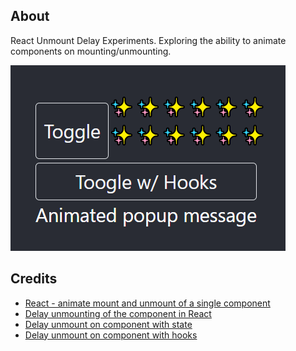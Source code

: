 ## About

React Unmount Delay Experiments. Exploring the ability to animate components on mounting/unmounting.

![](src/assets/previews/2021-03-13_2-07-43.png)

## Credits

* [React - animate mount and unmount of a single component](https://stackoverflow.com/questions/40064249/react-animate-mount-and-unmount-of-a-single-component)
* [Delay unmounting of the component in React](https://medium.com/@tomaszferens/delay-unmounting-of-the-component-in-react-8d6f6e73cdc)
* [Delay unmount on component with state](https://codesandbox.io/s/1rx7m8px3q?file=/index.js:72-75)
* [Delay unmount on component with hooks](https://codesandbox.io/s/lpn3261j99)

<!-- range: https://codepen.io/hexagoncircle/pen/JjOaabp -->
<!-- rope: https://codepen.io/rudtjd2548/pen/rNrxopK -->
